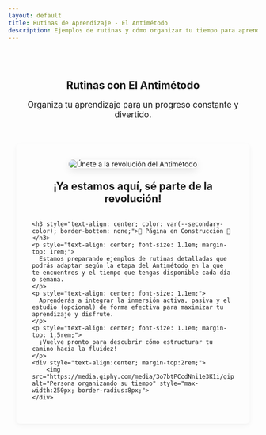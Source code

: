 ```yaml
---
layout: default
title: Rutinas de Aprendizaje - El Antimétodo
description: Ejemplos de rutinas y cómo organizar tu tiempo para aprender idiomas con El Antimétodo según tu etapa y disponibilidad. (En construcción)
---
```


<main style="max-width: 800px; margin: 0 auto; padding: 0 1rem;">

  <section style="text-align: center; padding: 2rem 1rem;">
    <h1>Rutinas con El Antimétodo</h1>
    <p class="subtitle" style="font-size: 1.2em; color: var(--secondary-color);">Organiza tu aprendizaje para un progreso constante y divertido.</p>
  </section>

  <section style="margin-bottom: 3rem; padding: 2rem; background-color: var(--card-background); border-radius: 8px; box-shadow: 0 3px 10px rgba(0,0,0,0.05);">
    <div style="text-align: center; margin-bottom: 2rem;">
        <img src="{{ '/assets/rev.png' | relative_url }}" alt="Únete a la revolución del Antimétodo"
             style="
               max-width: 70%; /* Ajusta el tamaño como prefieras */
               height: auto;
               border-radius: 10px;
               border: 3px solid var(--grey-border-color);
               box-shadow: 0 5px 15px rgba(0,0,0,0.1);
             ">
        <h2 style="color: var(--primary-color); border-bottom: none; margin-top: 1.5rem;">¡Ya estamos aquí, sé parte de la revolución!</h2>
    </div>

    <h3 style="text-align: center; color: var(--secondary-color); border-bottom: none;">🚧 Página en Construcción 🚧</h3>
    <p style="text-align: center; font-size: 1.1em; margin-top: 1rem;">
      Estamos preparando ejemplos de rutinas detalladas que podrás adaptar según la etapa del Antimétodo en la que te encuentres y el tiempo que tengas disponible cada día o semana.
    </p>
    <p style="text-align: center; font-size: 1.1em;">
      Aprenderás a integrar la inmersión activa, pasiva y el estudio (opcional) de forma efectiva para maximizar tu aprendizaje y disfrute.
    </p>
    <p style="text-align: center; font-size: 1.1em; margin-top: 1.5rem;">
      ¡Vuelve pronto para descubrir cómo estructurar tu camino hacia la fluidez!
    </p>
    <div style="text-align:center; margin-top:2rem;">
        <img src="https://media.giphy.com/media/3o7btPCcdNni1e3K1i/giphy.gif" alt="Persona organizando su tiempo" style="max-width:250px; border-radius:8px;">
    </div>
  </section>

</main>

